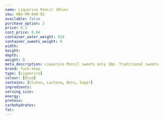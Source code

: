 ```yaml
---
name: Liquorice Pencil (Blue)
sku: HBG-PM-040-02
available: false
purchase_option: 2
price: 0.1
cost_price: 0.04
container_water_weight: 919
container_sweets_weight: 0
width: 
height: 
depth: 
weight: 0
meta_description: Liquorice Pencil sweets only 10p. Traditional sweets and more at Humbugs Confectionery Store. Specialists in satisfying your sweet tooth!
brand: Tuck-Shop
type: [Liquorice]
colour: [Blue]
contains: [Gluten, Lactose, Nuts, Sugar]
ingredients: 
serving_size: 
energy: 
protein: 
carbohydrates: 
fat: 
---
```

